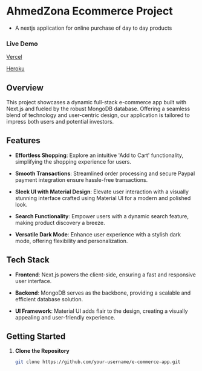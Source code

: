# AhmedZona Ecommerce Project
* A nextjs application for online purchase of day to day products 

### Live Demo
[Vercel](https://ahmedzona.vercel.app)

[Heroku](https://ahmedzona.heroku.app)

## Overview

This project showcases a dynamic full-stack e-commerce app built with Next.js and fueled by the robust MongoDB database. Offering a seamless blend of technology and user-centric design, our application is tailored to impress both users and potential investors.

## Features

- **Effortless Shopping**: Explore an intuitive 'Add to Cart' functionality, simplifying the shopping experience for users.

- **Smooth Transactions**: Streamlined order processing and secure Paypal payment integration ensure hassle-free transactions.

- **Sleek UI with Material Design**: Elevate user interaction with a visually stunning interface crafted using Material UI for a modern and polished look.

- **Search Functionality**: Empower users with a dynamic search feature, making product discovery a breeze.

- **Versatile Dark Mode**: Enhance user experience with a stylish dark mode, offering flexibility and personalization.

## Tech Stack

- **Frontend**: Next.js powers the client-side, ensuring a fast and responsive user interface.

- **Backend**: MongoDB serves as the backbone, providing a scalable and efficient database solution.

- **UI Framework**: Material UI adds flair to the design, creating a visually appealing and user-friendly experience.

## Getting Started

1. **Clone the Repository**
   ```bash
   git clone https://github.com/your-username/e-commerce-app.git
